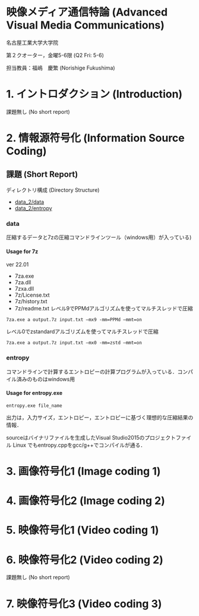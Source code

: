 # 映像メディア通信特論 (Advanced Visual Media Communications)
名古屋工業大学大学院

第２クオーター，金曜5-6限 (Q2 Fri: 5-6)

担当教員：福嶋　慶繁 (Norishige Fukushima)

# 1. イントロダクション (Introduction)

課題無し (No short report)

# 2. 情報源符号化 (Information Source Coding)
## 課題 (Short Report)

ディレクトリ構成 (Directory Structure)
+ [data_2/data](./data_2/data)
+ [data_2/entropy](./data_2/entropy)

### data
圧縮するデータと7zの圧縮コマンドラインツール（windows用）が入っている)

#### Usage for 7z
ver 22.01
+ 7za.exe
+ 7za.dll
+ 7zxa.dll
+ 7z/License.txt
+ 7z/history.txt
+ 7z/readme.txt
レベル9でPPMdアルゴリズムを使ってマルチスレッドで圧縮
```
7za.exe a output.7z input.txt –mx9 -mm=PPMd –mmt=on
```

レベル0でzstandardアルゴリズムを使ってマルチスレッドで圧縮
```
7za.exe a output.7z input.txt –mx0 -mm=zstd –mmt=on
```

### entropy
コマンドラインで計算するエントロピーの計算プログラムが入っている．コンパイル済みのものはwindows用

#### Usage for entropy.exe
```
entropy.exe file_name
```
出力は，入力サイズ，エントロピー，エントロピーに基づく理想的な圧縮結果の情報．

sourceはバイナリファイルを生成したVisual Studio2015のプロジェクトファイル
Linux でもentropy.cppをgcc/g++でコンパイルが通る．

# 3. 画像符号化1 (Image coding 1)

# 4. 画像符号化2 (Image coding 2)

# 5. 映像符号化1 (Video coding 1)

# 6. 映像符号化2 (Video coding 2)
 課題無し (No short report)

# 7. 映像符号化3 (Video coding 3)

